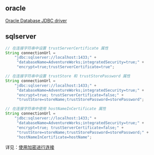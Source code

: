 ## oracle

[Oracle Database JDBC driver](https://www.oracle.com/database/technologies/appdev/jdbc-downloads.html)

## sqlserver

```java
// 在连接字符串中设置 trustServerCertificate 属性
String connectionUrl =
    "jdbc:sqlserver://localhost:1433;" +
     "databaseName=AdventureWorks;integratedSecurity=true;" +
     "encrypt=true;trustServerCertificate=true";

// 在连接字符串中设置 trustStore 和 trustStorePassword 属性
String connectionUrl =
    "jdbc:sqlserver://localhost:1433;" +
     "databaseName=AdventureWorks;integratedSecurity=true;" +
     "encrypt=true; trustServerCertificate=false;" +
     "trustStore=storeName;trustStorePassword=storePassword";

// 在连接字符串中使用 hostNameInCertificate 属性
String connectionUrl =
    "jdbc:sqlserver://localhost:1433;" +
     "databaseName=AdventureWorks;integratedSecurity=true;" +
     "encrypt=true; trustServerCertificate=false;" +
     "trustStore=storeName;trustStorePassword=storePassword;" +
     "hostNameInCertificate=hostName";
```

详见：[使用加密进行连接](https://learn.microsoft.com/zh-cn/sql/connect/jdbc/connecting-with-ssl-encryption?view=sql-server-ver16)
